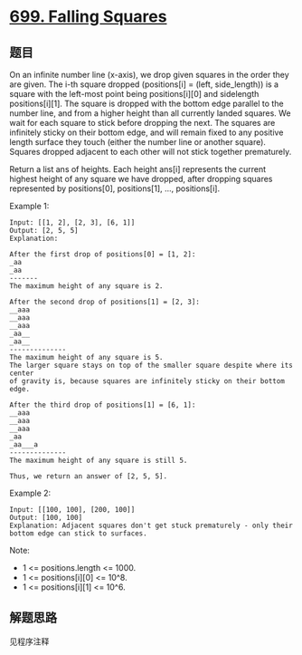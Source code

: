 # [699. Falling Squares](https://leetcode-cn.com/problems/falling-squares/)

## 题目

On an infinite number line (x-axis), we drop given squares in the order they are given.
The i-th square dropped (positions[i] = (left, side_length)) is a square with the left-most point being positions[i][0] and sidelength positions[i][1].
The square is dropped with the bottom edge parallel to the number line, and from a higher height than all currently landed squares.  We wait for each square to stick before dropping the next.
The squares are infinitely sticky on their bottom edge, and will remain fixed to any positive length surface they touch (either the number line or another square).  Squares dropped adjacent to each other will not stick together prematurely.

Return a list ans of heights.  Each height ans[i] represents the current highest height of any square we have dropped, after dropping squares represented by positions[0], positions[1], ..., positions[i].

Example 1:

```text
Input: [[1, 2], [2, 3], [6, 1]]
Output: [2, 5, 5]
Explanation:

After the first drop of positions[0] = [1, 2]:
_aa
_aa
-------
The maximum height of any square is 2.

After the second drop of positions[1] = [2, 3]:
__aaa
__aaa
__aaa
_aa__
_aa__
--------------
The maximum height of any square is 5.
The larger square stays on top of the smaller square despite where its center
of gravity is, because squares are infinitely sticky on their bottom edge.

After the third drop of positions[1] = [6, 1]:
__aaa
__aaa
__aaa
_aa
_aa___a
--------------
The maximum height of any square is still 5.

Thus, we return an answer of [2, 5, 5].
```

Example 2:

```text
Input: [[100, 100], [200, 100]]
Output: [100, 100]
Explanation: Adjacent squares don't get stuck prematurely - only their bottom edge can stick to surfaces.
```

Note:

- 1 <= positions.length <= 1000.
- 1 <= positions[i][0] <= 10^8.
- 1 <= positions[i][1] <= 10^6.

## 解题思路

见程序注释
